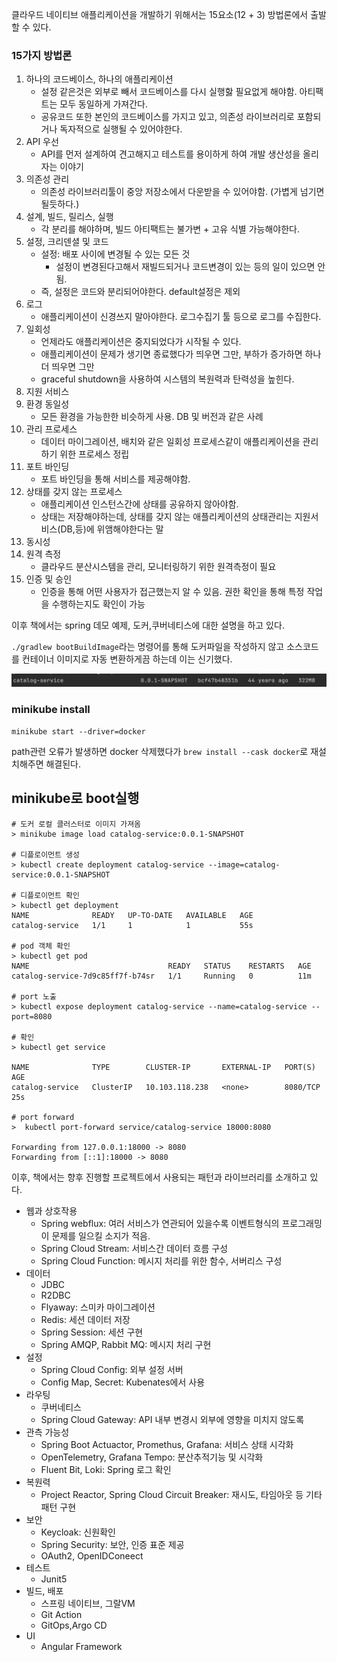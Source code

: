 클라우드 네이티브 애플리케이션을 개발하기 위해서는 15요소(12 + 3) 방법론에서 출발할 수 있다.

### 15가지 방법론

1. 하나의 코드베이스, 하나의 애플리케이션
    - 설정 같은것은 외부로 빼서 코드베이스를 다시 실행핧 필요없게 해야함. 아티팩트는 모두 동일하게 가져간다.
    - 공유코드 또한 본인의 코드베이스를 가지고 있고, 의존성 라이브러리로 포함되거나 독자적으로 실행될 수 있어야한다.
2. API 우선
    -  API를 먼저 설계하여 견고해지고 테스트를 용이하게 하여 개발 생산성을 올리자는 이야기
3. 의존성 관리
    - 의존성 라이브러리툴이 중앙 저장소에서 다운받을 수 있어야함. (가볍게 넘기면 될듯하다.)
4. 설계, 빌드, 릴리스, 실행
    - 각 분리를 해야하며, 빌드 아티팩트는 불가변 + 고유 식별 가능해야한다.
5. 설정, 크리덴셜 및 코드
    - 설정: 배포 사이에 변경될 수 있는 모든 것
        - 설정이 변경된다고해서 재빌드되거나 코드변경이 있는 등의 일이 있으면 안됨.
    - 즉, 설정은 코드와 분리되어야한다. default설정은 제외
6. 로그
    - 애플리케이션이 신경쓰지 말아야한다. 로그수집기 툴 등으로 로그를 수집한다.
7. 일회성
    - 언제라도 애플리케이션은 중지되었다가 시작될 수 있다. 
    - 애플리케이션이 문제가 생기면 종료했다가 띄우면 그만, 부하가 증가하면 하나 더 띄우면 그만
    - graceful shutdown을 사용하여 시스템의 복원력과 탄력성을 높힌다.
8. 지원 서비스
9. 환경 동일성
    - 모든 환경을 가능한한 비슷하게 사용. DB 및 버전과 같은 사례
10. 관리 프로세스
    - 데이터 마이그레이션, 배치와 같은 일회성 프로세스같이 애플리케이션을 관리하기 위한 프로세스 정립
11. 포트 바인딩
    - 포트 바인딩을 통해 서비스를 제공해야함.
12. 상태를 갖지 않는 프로세스
    - 애플리케이션 인스턴스간에 상태를 공유하지 않아야함.
    - 상태는 저장해야하는데, 상태를 갖지 않는 애플리케이션의 상태관리는 지원서비스(DB,등)에 위앰해야한다는 말
13. 동시성
14. 원격 측정
    - 클라우드 분산시스템을 관리, 모니터링하기 위한 원격측정이 필요
15. 인증 및 승인
    - 인증을 통해 어떤 사용자가 접근했는지 알 수 있음. 권한 확인을 통해 특정 작업을 수행하는지도 확인이 가능



이후 책에서는 spring 데모 예제, 도커,쿠버네티스에 대한 설명을 하고 있다.

`./gradlew bootBuildImage`라는 명령어를 통해 도커파일을 작성하지 않고 소스코드를 컨테이너 이미지로 자동 변환하게끔 하는데 이는 신기했다.

![](./img/spring-docker-buildpack.png)


### minikube install

```
minikube start --driver=docker
```

path관련 오류가 발생하면 docker 삭제했다가 `brew install --cask docker`로 재설치해주면 해결된다.

## minikube로 boot실행

```shell
# 도커 로컬 클러스터로 이미지 가져옴
> minikube image load catalog-service:0.0.1-SNAPSHOT

# 디플로이먼트 생성
> kubectl create deployment catalog-service --image=catalog-service:0.0.1-SNAPSHOT 

# 디플로이먼트 확인
> kubectl get deployment 
NAME              READY   UP-TO-DATE   AVAILABLE   AGE
catalog-service   1/1     1            1           55s

# pod 객체 확인
> kubectl get pod
NAME                               READY   STATUS    RESTARTS   AGE
catalog-service-7d9c85ff7f-b74sr   1/1     Running   0          11m

# port 노출
> kubectl expose deployment catalog-service --name=catalog-service --port=8080

# 확인
> kubectl get service

NAME              TYPE        CLUSTER-IP       EXTERNAL-IP   PORT(S)    AGE
catalog-service   ClusterIP   10.103.118.238   <none>        8080/TCP   25s

# port forward
>  kubectl port-forward service/catalog-service 18000:8080 

Forwarding from 127.0.0.1:18000 -> 8080
Forwarding from [::1]:18000 -> 8080
```

이후, 책에서는 향후 진행할 프로젝트에서 사용되는 패턴과 라이브러리를 소개하고 있다.

- 웹과 상호작용
    - Spring webflux: 여러 서비스가 연관되어 있을수록 이벤트형식의 프로그래밍이 문제를 일으킬 소지가 적음.
    - Spring Cloud Stream: 서비스간 데이터 흐름 구성
    - Spring Cloud Function: 메시지 처리를 위한 함수, 서버리스 구성
- 데이터
    - JDBC 
    - R2DBC
    - Flyaway: 스미카 마이그레이션
    - Redis: 세션 데이터 저장
    - Spring Session: 세션 구현
    - Spring AMQP, Rabbit MQ: 메시지 처리 구현
- 설정
    - Spring Cloud Config: 외부 설정 서버
    - Config Map, Secret: Kubenates에서 사용
- 라우팅
    - 쿠버네티스
    - Spring Cloud Gateway: API 내부 변경시 외부에 영향을 미치지 않도록
- 관측 가능성
    - Spring Boot Actuactor, Promethus, Grafana: 서비스 상태 시각화
    - OpenTelemetry, Grafana Tempo: 분산추적기능 및 시각화
    - Fluent Bit, Loki:  Spring 로그 확인
- 복원력
    - Project Reactor, Spring Cloud Circuit Breaker: 재시도, 타임아웃 등 기타 패턴 구현
- 보안
    - Keycloak: 신원확인
    - Spring Security: 보안, 인증 표준 제공
    - OAuth2, OpenIDConeect
- 테스트
    - Junit5
- 빌드, 배포
    - 스프링 네이티브, 그랄VM
    - Git Action
    - GitOps,Argo CD
- UI
    - Angular Framework